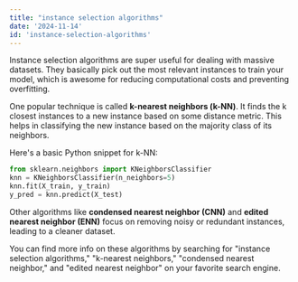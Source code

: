 ```yaml
---
title: "instance selection algorithms"
date: '2024-11-14'
id: 'instance-selection-algorithms'
---
```


Instance selection algorithms are super useful for dealing with massive datasets. They basically pick out the most relevant instances to train your model, which is awesome for reducing computational costs and preventing overfitting. 

One popular technique is called **k-nearest neighbors (k-NN)**. It finds the k closest instances to a new instance based on some distance metric. This helps in classifying the new instance based on the majority class of its neighbors.

Here's a basic Python snippet for k-NN:

```python
from sklearn.neighbors import KNeighborsClassifier
knn = KNeighborsClassifier(n_neighbors=5)
knn.fit(X_train, y_train)
y_pred = knn.predict(X_test)
```

Other algorithms like **condensed nearest neighbor (CNN)** and **edited nearest neighbor (ENN)** focus on removing noisy or redundant instances, leading to a cleaner dataset. 

You can find more info on these algorithms by searching for "instance selection algorithms," "k-nearest neighbors," "condensed nearest neighbor," and "edited nearest neighbor" on your favorite search engine.

